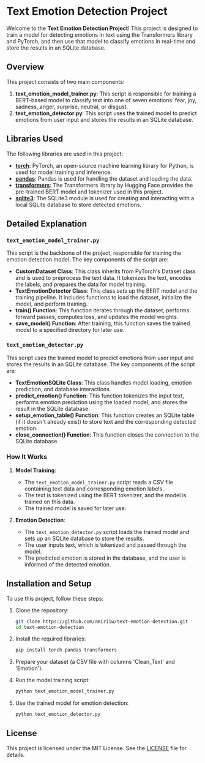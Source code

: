 # Text Emotion Detection Project

Welcome to the **Text Emotion Detection Project**! This project is designed to train a model for detecting emotions in text using the Transformers library and PyTorch, and then use that model to classify emotions in real-time and store the results in an SQLite database.

## Overview

This project consists of two main components:

1. **text_emotion_model_trainer.py**: This script is responsible for training a BERT-based model to classify text into one of seven emotions: fear, joy, sadness, anger, surprise, neutral, or disgust.
2. **text_emotion_detector.py**: This script uses the trained model to predict emotions from user input and stores the results in an SQLite database.

## Libraries Used

The following libraries are used in this project:

- **[torch](https://pytorch.org/docs/stable/index.html)**: PyTorch, an open-source machine learning library for Python, is used for model training and inference.
- **[pandas](https://pandas.pydata.org/docs/getting_started/intro_tutorials/index.html)**: Pandas is used for handling the dataset and loading the data.
- **[transformers](https://huggingface.co/docs/transformers/index)**: The Transformers library by Hugging Face provides the pre-trained BERT model and tokenizer used in this project.
- **[sqlite3](https://docs.python.org/3/library/sqlite3.html)**: The SQLite3 module is used for creating and interacting with a local SQLite database to store detected emotions.

## Detailed Explanation

### `text_emotion_model_trainer.py`

This script is the backbone of the project, responsible for training the emotion detection model. The key components of the script are:

- **CustomDataset Class**: This class inherits from PyTorch's Dataset class and is used to preprocess the text data. It tokenizes the text, encodes the labels, and prepares the data for model training.
- **TextEmotionDetector Class**: This class sets up the BERT model and the training pipeline. It includes functions to load the dataset, initialize the model, and perform training.
- **train() Function**: This function iterates through the dataset, performs forward passes, computes loss, and updates the model weights.
- **save_model() Function**: After training, this function saves the trained model to a specified directory for later use.

### `text_emotion_detector.py`

This script uses the trained model to predict emotions from user input and stores the results in an SQLite database. The key components of the script are:

- **TextEmotionSQLite Class**: This class handles model loading, emotion prediction, and database interactions.
- **predict_emotion() Function**: This function tokenizes the input text, performs emotion prediction using the loaded model, and stores the result in the SQLite database.
- **setup_emotion_table() Function**: This function creates an SQLite table (if it doesn't already exist) to store text and the corresponding detected emotion.
- **close_connection() Function**: This function closes the connection to the SQLite database.

### How It Works

1. **Model Training**:
    - The `text_emotion_model_trainer.py` script reads a CSV file containing text data and corresponding emotion labels.
    - The text is tokenized using the BERT tokenizer, and the model is trained on this data.
    - The trained model is saved for later use.

2. **Emotion Detection**:
    - The `text_emotion_detector.py` script loads the trained model and sets up an SQLite database to store the results.
    - The user inputs text, which is tokenized and passed through the model.
    - The predicted emotion is stored in the database, and the user is informed of the detected emotion.

## Installation and Setup

To use this project, follow these steps:

1. Clone the repository:

    ```bash
    git clone https://github.com/amiriiw/text-emotion-detection.git
    cd text-emotion-detection
    ```

2. Install the required libraries:

    ```bash
    pip install torch pandas transformers
    ```

3. Prepare your dataset (a CSV file with columns 'Clean_Text' and 'Emotion').

4. Run the model training script:

    ```bash
    python text_emotion_model_trainer.py
    ```

5. Use the trained model for emotion detection:

    ```bash
    python text_emotion_detector.py
    ```

## License

This project is licensed under the MIT License. See the [LICENSE](LICENSE) file for details.
